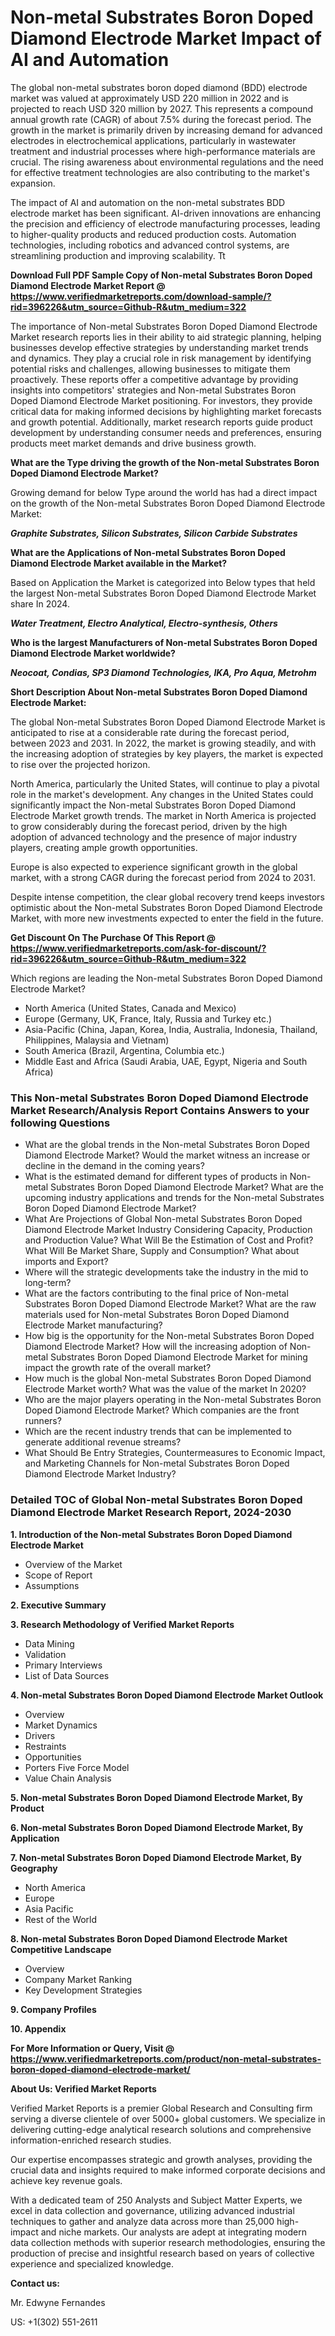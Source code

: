 <meta name="title" content="Global Non-metal Substrates Boron Doped Diamond Electrode Market Impact of AI and Automation"><meta name="description" content="The global non-metal substrates boron doped diamond (BDD) electrode market was valued at approximately USD 220 million in 2022 and is projected to reach USD 320 millio"><meta name="title" content="Non-metal Substrates Boron Doped Diamond Electrode Market Size, Share, Scope, Trends, Growth, Opportunities, Analysis, Forecast"><h1>Non-metal Substrates Boron Doped Diamond Electrode Market Impact of AI and Automation</h1><p>The global non-metal substrates boron doped diamond (BDD) electrode market was valued at approximately USD 220 million in 2022 and is projected to reach USD 320 million by 2027. This represents a compound annual growth rate (CAGR) of about 7.5% during the forecast period. The growth in the market is primarily driven by increasing demand for advanced electrodes in electrochemical applications, particularly in wastewater treatment and industrial processes where high-performance materials are crucial. The rising awareness about environmental regulations and the need for effective treatment technologies are also contributing to the market's expansion.</p><p>The impact of AI and automation on the non-metal substrates BDD electrode market has been significant. AI-driven innovations are enhancing the precision and efficiency of electrode manufacturing processes, leading to higher-quality products and reduced production costs. Automation technologies, including robotics and advanced control systems, are streamlining production and improving scalability. Tt</p><p id="" class=""><strong>Download Full PDF Sample Copy of Non-metal Substrates Boron Doped Diamond Electrode Market Report @ <a href="https://www.verifiedmarketreports.com/download-sample/?rid=396226&utm_source=Github-R&utm_medium=322" target="_blank">https://www.verifiedmarketreports.com/download-sample/?rid=396226&utm_source=Github-R&utm_medium=322</a></strong></p><p>The importance of&nbsp;Non-metal Substrates Boron Doped Diamond Electrode Market research reports lies in their ability to aid strategic planning, helping businesses develop effective strategies by understanding market trends and dynamics. They play a crucial role in risk management by identifying potential risks and challenges, allowing businesses to mitigate them proactively. These reports offer a competitive advantage by providing insights into competitors' strategies and Non-metal Substrates Boron Doped Diamond Electrode Market positioning. For investors, they provide critical data for making informed decisions by highlighting market forecasts and growth potential. Additionally, market research reports guide product development by understanding consumer needs and preferences, ensuring products meet market demands and drive business growth.</p><p><strong>What are the&nbsp;Type driving the growth of the Non-metal Substrates Boron Doped Diamond Electrode Market?</strong></p><p id="" class="">Growing demand for below Type around the world has had a direct impact on the growth of the Non-metal Substrates Boron Doped Diamond Electrode Market:</p><em><strong>Graphite Substrates, Silicon Substrates, Silicon Carbide Substrates</strong></em></p><strong>What are the&nbsp;Applications&nbsp;of Non-metal Substrates Boron Doped Diamond Electrode Market available in the Market?</strong></p><p id="" class="">Based on Application the Market is categorized into Below types that held the largest Non-metal Substrates Boron Doped Diamond Electrode Market share In 2024.</p><em><strong>Water Treatment, Electro Analytical, Electro-synthesis, Others</strong></em></p><strong>Who is the largest Manufacturers of Non-metal Substrates Boron Doped Diamond Electrode Market worldwide?</strong></p><p><em><strong>Neocoat, Condias, SP3 Diamond Technologies, IKA, Pro Aqua, Metrohm</strong></em></p><p id="" class=""><strong>Short Description About Non-metal Substrates Boron Doped Diamond Electrode Market:</strong></p><p>The global Non-metal Substrates Boron Doped Diamond Electrode Market is anticipated to rise at a considerable rate during the forecast period, between 2023 and 2031. In 2022, the market is growing steadily, and with the increasing adoption of strategies by key players, the market is expected to rise over the projected horizon.</p><p>North America, particularly the United States, will continue to play a pivotal role in the market's development. Any changes in the United States could significantly impact the Non-metal Substrates Boron Doped Diamond Electrode Market growth trends. The market in North America is projected to grow considerably during the forecast period, driven by the high adoption of advanced technology and the presence of major industry players, creating ample growth opportunities.</p><p>Europe is also expected to experience significant growth in the global market, with a strong CAGR during the forecast period from 2024 to 2031.</p><p>Despite intense competition, the clear global recovery trend keeps investors optimistic about the Non-metal Substrates Boron Doped Diamond Electrode Market, with more new investments expected to enter the field in the future.</p><p id="" class=""><strong>Get Discount On The Purchase Of This Report @ <a href="https://www.verifiedmarketreports.com/ask-for-discount/?rid=396226&utm_source=Github-R&utm_medium=322" target="_blank">https://www.verifiedmarketreports.com/ask-for-discount/?rid=396226&utm_source=Github-R&utm_medium=322</a></strong></p>Which regions are leading the Non-metal Substrates Boron Doped Diamond Electrode Market?</p><ul><li>North America (United States, Canada and Mexico)</li><li>Europe (Germany, UK, France, Italy, Russia and Turkey etc.)</li><li>Asia-Pacific (China, Japan, Korea, India, Australia, Indonesia, Thailand, Philippines, Malaysia and Vietnam)</li><li>South America (Brazil, Argentina, Columbia etc.)</li><li>Middle East and Africa (Saudi Arabia, UAE, Egypt, Nigeria and South Africa)</li></ul><h3 id="" class="">This Non-metal Substrates Boron Doped Diamond Electrode Market Research/Analysis Report Contains Answers to your following Questions</h3><ul><li>What are the global trends in the Non-metal Substrates Boron Doped Diamond Electrode Market? Would the market witness an increase or decline in the demand in the coming years?</li><li>What is the estimated demand for different types of products in Non-metal Substrates Boron Doped Diamond Electrode Market? What are the upcoming industry applications and trends for the Non-metal Substrates Boron Doped Diamond Electrode Market?</li><li>What Are Projections of Global Non-metal Substrates Boron Doped Diamond Electrode Market Industry Considering Capacity, Production and Production Value? What Will Be the Estimation of Cost and Profit? What Will Be Market Share, Supply and Consumption? What about imports and Export?</li><li>Where will the strategic developments take the industry in the mid to long-term?</li><li>What are the factors contributing to the final price of Non-metal Substrates Boron Doped Diamond Electrode Market? What are the raw materials used for Non-metal Substrates Boron Doped Diamond Electrode Market manufacturing?</li><li>How big is the opportunity for the Non-metal Substrates Boron Doped Diamond Electrode Market? How will the increasing adoption of Non-metal Substrates Boron Doped Diamond Electrode Market for mining impact the growth rate of the overall market?</li><li>How much is the global Non-metal Substrates Boron Doped Diamond Electrode Market worth? What was the value of the market In 2020?</li><li>Who are the major players operating in the Non-metal Substrates Boron Doped Diamond Electrode Market? Which companies are the front runners?</li><li>Which are the recent industry trends that can be implemented to generate additional revenue streams?</li><li>What Should Be Entry Strategies, Countermeasures to Economic Impact, and Marketing Channels for Non-metal Substrates Boron Doped Diamond Electrode Market Industry?</li></ul><h3 id="" class="">Detailed TOC of Global Non-metal Substrates Boron Doped Diamond Electrode Market Research Report, 2024-2030</h3><p id="" class=""><strong>1. Introduction of the Non-metal Substrates Boron Doped Diamond Electrode Market</strong></p><ul><li>Overview of the Market</li><li>Scope of Report</li><li>Assumptions</li></ul><p id="" class=""><strong>2. Executive Summary</strong></p><p id="" class=""><strong>3. Research Methodology of Verified Market Reports</strong></p><ul><li>Data Mining</li><li>Validation</li><li>Primary Interviews</li><li>List of Data Sources</li></ul><p id="" class=""><strong>4. Non-metal Substrates Boron Doped Diamond Electrode Market Outlook</strong></p><ul><li>Overview</li><li>Market Dynamics</li><li>Drivers</li><li>Restraints</li><li>Opportunities</li><li>Porters Five Force Model</li><li>Value Chain Analysis</li></ul><p id="" class=""><strong>5. Non-metal Substrates Boron Doped Diamond Electrode Market, By Product</strong></p><p id="" class=""><strong>6. Non-metal Substrates Boron Doped Diamond Electrode Market, By Application</strong></p><p id="" class=""><strong>7. Non-metal Substrates Boron Doped Diamond Electrode Market, By Geography</strong></p><ul><li>North America</li><li>Europe</li><li>Asia Pacific</li><li>Rest of the World</li></ul><p id="" class=""><strong>8. Non-metal Substrates Boron Doped Diamond Electrode Market Competitive Landscape</strong></p><ul><li>Overview</li><li>Company Market Ranking</li><li>Key Development Strategies</li></ul><p id="" class=""><strong>9. Company Profiles</strong></p><p id="" class=""><strong>10. Appendix</strong></p><p id="" class=""><strong>For More Information or Query, Visit @ <a href="https://www.verifiedmarketreports.com/product/non-metal-substrates-boron-doped-diamond-electrode-market/" target="_blank">https://www.verifiedmarketreports.com/product/non-metal-substrates-boron-doped-diamond-electrode-market/</a></strong></p><p id="" class=""><strong>About Us: Verified Market Reports</strong></p><p id="" class="">Verified Market Reports is a premier Global Research and Consulting firm serving a diverse clientele of over 5000+ global customers. We specialize in delivering cutting-edge analytical research solutions and comprehensive information-enriched research studies.</p><p id="" class="">Our expertise encompasses strategic and growth analyses, providing the crucial data and insights required to make informed corporate decisions and achieve key revenue goals.</p><p id="" class="">With a dedicated team of 250 Analysts and Subject Matter Experts, we excel in data collection and governance, utilizing advanced industrial techniques to gather and analyze data across more than 25,000 high-impact and niche markets. Our analysts are adept at integrating modern data collection methods with superior research methodologies, ensuring the production of precise and insightful research based on years of collective experience and specialized knowledge.</p><p id="" class=""><strong>Contact us:</strong></p><p id="" class="">Mr. Edwyne Fernandes</p><p id="" class="">US: +1(302) 551-2611</p>